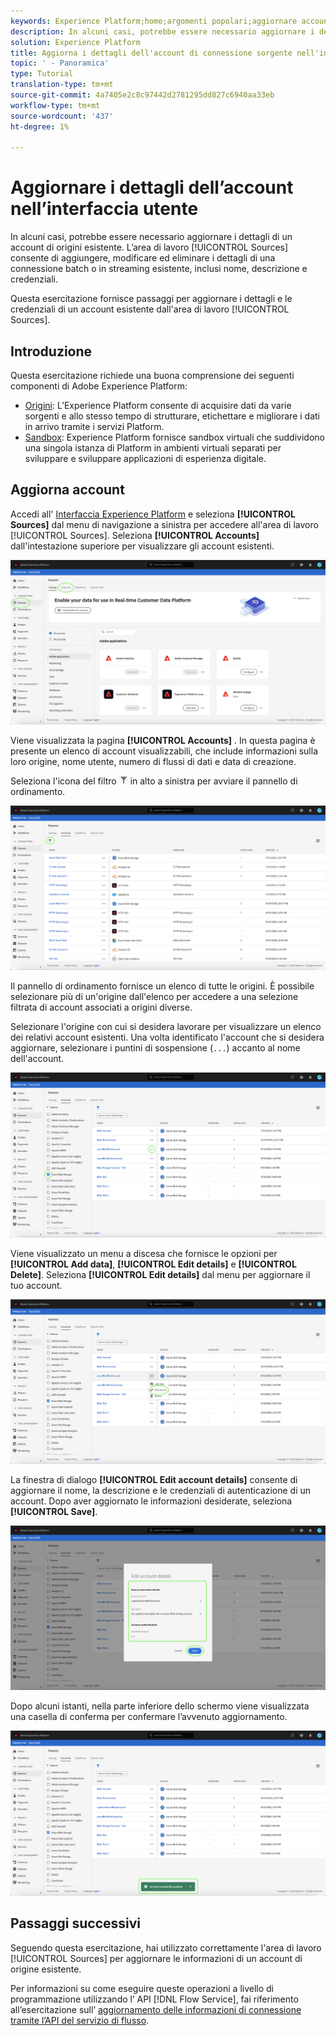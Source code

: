 ```yaml
---
keywords: Experience Platform;home;argomenti popolari;aggiornare account
description: In alcuni casi, potrebbe essere necessario aggiornare i dettagli di un account di origini esistente. L'area di lavoro Origini consente di aggiungere, modificare ed eliminare i dettagli di una connessione batch o in streaming esistente, inclusi nome, descrizione e credenziali.
solution: Experience Platform
title: Aggiorna i dettagli dell'account di connessione sorgente nell'interfaccia utente
topic: ' - Panoramica'
type: Tutorial
translation-type: tm+mt
source-git-commit: 4a7405e2c8c97442d2781295dd827c6940aa33eb
workflow-type: tm+mt
source-wordcount: '437'
ht-degree: 1%

---
```



# Aggiornare i dettagli dell’account nell’interfaccia utente

In alcuni casi, potrebbe essere necessario aggiornare i dettagli di un account di origini esistente. L’area di lavoro [!UICONTROL Sources] consente di aggiungere, modificare ed eliminare i dettagli di una connessione batch o in streaming esistente, inclusi nome, descrizione e credenziali.

Questa esercitazione fornisce passaggi per aggiornare i dettagli e le credenziali di un account esistente dall&#39;area di lavoro [!UICONTROL Sources].

## Introduzione

Questa esercitazione richiede una buona comprensione dei seguenti componenti di Adobe Experience Platform:

- [Origini](../../home.md): L’Experience Platform consente di acquisire dati da varie sorgenti e allo stesso tempo di strutturare, etichettare e migliorare i dati in arrivo tramite i servizi Platform.
- [Sandbox](../../../sandboxes/home.md): Experience Platform fornisce sandbox virtuali che suddividono una singola istanza di Platform in ambienti virtuali separati per sviluppare e sviluppare applicazioni di esperienza digitale.

## Aggiorna account

Accedi all&#39; [Interfaccia Experience Platform](https://platform.adobe.com) e seleziona **[!UICONTROL Sources]** dal menu di navigazione a sinistra per accedere all&#39;area di lavoro [!UICONTROL Sources]. Seleziona **[!UICONTROL Accounts]** dall&#39;intestazione superiore per visualizzare gli account esistenti.

![catalogo](../../images/tutorials/update/catalog.png)

Viene visualizzata la pagina **[!UICONTROL Accounts]** . In questa pagina è presente un elenco di account visualizzabili, che include informazioni sulla loro origine, nome utente, numero di flussi di dati e data di creazione.

Seleziona l&#39;icona del filtro ![filter](../../images/tutorials/update/filter.png) in alto a sinistra per avviare il pannello di ordinamento.

![elenco degli account](../../images/tutorials/update/accounts-list.png)

Il pannello di ordinamento fornisce un elenco di tutte le origini. È possibile selezionare più di un&#39;origine dall&#39;elenco per accedere a una selezione filtrata di account associati a origini diverse.

Selezionare l&#39;origine con cui si desidera lavorare per visualizzare un elenco dei relativi account esistenti. Una volta identificato l&#39;account che si desidera aggiornare, selezionare i puntini di sospensione (`...`) accanto al nome dell&#39;account.

![ordinamento dei conti](../../images/tutorials/update/accounts-sort.png)

Viene visualizzato un menu a discesa che fornisce le opzioni per **[!UICONTROL Add data]**, **[!UICONTROL Edit details]** e **[!UICONTROL Delete]**. Seleziona **[!UICONTROL Edit details]** dal menu per aggiornare il tuo account.

![update](../../images/tutorials/update/update.png)

La finestra di dialogo **[!UICONTROL Edit account details]** consente di aggiornare il nome, la descrizione e le credenziali di autenticazione di un account. Dopo aver aggiornato le informazioni desiderate, seleziona **[!UICONTROL Save]**.

![edit-account-details](../../images/tutorials/update/edit-account-details.png)

Dopo alcuni istanti, nella parte inferiore dello schermo viene visualizzata una casella di conferma per confermare l’avvenuto aggiornamento.

![confermato](../../images/tutorials/update/update-confirmed.png)

## Passaggi successivi

Seguendo questa esercitazione, hai utilizzato correttamente l&#39;area di lavoro [!UICONTROL Sources] per aggiornare le informazioni di un account di origine esistente.

Per informazioni su come eseguire queste operazioni a livello di programmazione utilizzando l’ API [!DNL Flow Service], fai riferimento all’esercitazione sull’ [aggiornamento delle informazioni di connessione tramite l’API del servizio di flusso](../../tutorials/api/update.md).